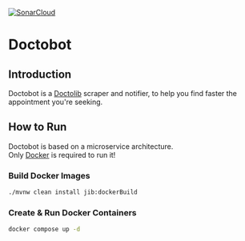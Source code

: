 [![SonarCloud](https://sonarcloud.io/images/project_badges/sonarcloud-orange.svg)](https://sonarcloud.io/summary/new_code?id=GabinL21_doctobot)

# Doctobot

## Introduction

Doctobot is a [Doctolib](https://doctolib.com) scraper and notifier, to help you find faster the appointment you're
seeking.

## How to Run

Doctobot is based on a microservice architecture.  
Only [Docker](https://www.docker.com) is required to run it!

### Build Docker Images

```bash
./mvnw clean install jib:dockerBuild
```

### Create & Run Docker Containers

```bash
docker compose up -d
```
